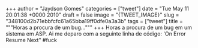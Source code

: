 
+++
author = "Jaydson Gomes"
categories = ["tweet"]
date = "Tue May 11 20:01:38 +0000 2010"
draft = false
image = "{TWEET_IMAGE}"
slug = "348100d2b71ebbfcfc61a65bba19ff0dfe0a3a3b"
tags = ["tweet"]
title = """Horas a procura de um bug..."""
+++
Horas a procura de um bug em um sistema em ASP. Ai me deparo com a seguinte linha de código: 'On Error Resume Next" #fuck
